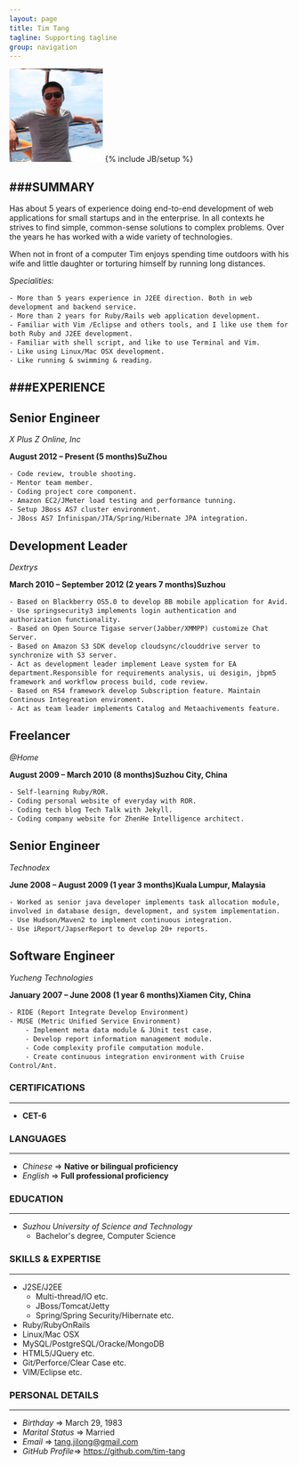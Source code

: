 ```yaml
---
layout: page
title: Tim Tang
tagline: Supporting tagline
group: navigation
---
```


<img class='inset right' src='/images/avatar1.png' title='Tim Tang at redang island!' alt='Photo of Tim.Tang at redang island!' width='168px' />
{% include JB/setup %}

###SUMMARY
---
Has about 5 years of experience doing end-to-end development of web applications for small startups and in the enterprise. In all contexts he strives to find simple, common-sense solutions to complex problems. Over the years he has worked with a wide variety of technologies.

When not in front of a computer Tim enjoys spending time outdoors with his wife and little daughter or torturing himself by running long distances.

_Specialities:_

	- More than 5 years experience in J2EE direction. Both in web development and backend service.
	- More than 2 years for Ruby/Rails web application development.
	- Familiar with Vim /Eclipse and others tools, and I like use them for both Ruby and J2EE development.
	- Familiar with shell script, and like to use Terminal and Vim.
	- Like using Linux/Mac OSX development.
	- Like running & swimming & reading.

###EXPERIENCE
---
## Senior Engineer

_X Plus Z Online, Inc_

**August 2012 – Present (5 months)SuZhou**

	- Code review, trouble shooting.
	- Mentor team member.
	- Coding project core component.
	- Amazon EC2/JMeter load testing and performance tunning.
	- Setup JBoss AS7 cluster environment.
	- JBoss AS7 Infinispan/JTA/Spring/Hibernate JPA integration.

## Development Leader

_Dextrys_

**March 2010 – September 2012 (2 years 7 months)Suzhou**

	- Based on Blackberry OS5.0 to develop BB mobile application for Avid.
	- Use springsecurity3 implements login authentication and authorization functionality.
	- Based on Open Source Tigase server(Jabber/XMMPP) customize Chat Server.
	- Based on Amazon S3 SDK develop cloudsync/clouddrive server to synchronize with S3 server.
	- Act as development leader implement Leave system for EA department.Responsible for requirements analysis, ui desigin, jbpm5 framework and workflow process build, code review.
	- Based on RS4 framework develop Subscription feature. Maintain Continous Integreation enviroment.
	- Act as team leader implements Catalog and Metaachivements feature.

## Freelancer

_@Home_

**August 2009 – March 2010 (8 months)Suzhou City, China**

	- Self-learning Ruby/ROR.
	- Coding personal website of everyday with ROR.
	- Coding tech blog Tech Talk with Jekyll.
	- Coding company website for ZhenHe Intelligence architect.

## Senior Engineer

_Technodex_

**June 2008 – August 2009 (1 year 3 months)Kuala Lumpur, Malaysia**

	- Worked as senior java developer implements task allocation module, involved in database design, development, and system implementation.
	- Use Hudson/Maven2 to implement continuous integration.
	- Use iReport/JapserReport to develop 20+ reports.

## Software Engineer

_Yucheng Technologies_

**January 2007 – June 2008 (1 year 6 months)Xiamen City, China**

	- RIDE (Report Integrate Develop Environment)
	- MUSE (Metric Unified Service Environment)
		- Implement meta data module & JUnit test case.
		- Develop report information management module.
		- Code complexity profile computation module.
		- Create continuous integration environment with Cruise Control/Ant.

### CERTIFICATIONS
---

- **CET-6**

### LANGUAGES
---

- _Chinese_ => **Native or bilingual proficiency**
- _English_ => **Full professional proficiency**

### EDUCATION
---

- _Suzhou University of Science and Technology_
	- Bachelor's degree, Computer Science

### SKILLS & EXPERTISE
---

- J2SE/J2EE
	- Multi-thread/IO etc.
	- JBoss/Tomcat/Jetty
	- Spring/Spring Security/Hibernate etc.
- Ruby/RubyOnRails
- Linux/Mac OSX
- MySQL/PostgreSQL/Oracke/MongoDB
- HTML5/JQuery etc.
- Git/Perforce/Clear Case etc.
- VIM/Eclipse etc.

### PERSONAL DETAILS
---

- _Birthday_ => March 29, 1983
- _Marital Status_ => Married
- _Email_ => tang.jilong@gmail.com
- _GitHub Profile_=> <https://github.com/tim-tang>
